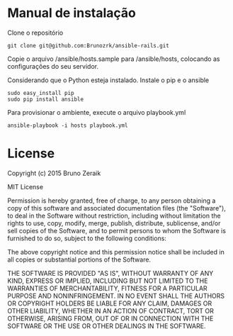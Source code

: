 # Manual de instalação

Clone o repositório

    git clone git@github.com:Brunozrk/ansible-rails.git

Copie o arquivo /ansible/hosts.sample para /ansible/hosts, colocando as configurações do seu servidor.

Considerando que o Python esteja instalado. Instale o pip e o ansible

    sudo easy_install pip
    sudo pip install ansible

Para provisionar o ambiente, execute o arquivo playbook.yml

    ansible-playbook -i hosts playbook.yml

# License

Copyright (c) 2015 Bruno Zeraik

MIT License

Permission is hereby granted, free of charge, to any person obtaining
a copy of this software and associated documentation files (the
"Software"), to deal in the Software without restriction, including
without limitation the rights to use, copy, modify, merge, publish,
distribute, sublicense, and/or sell copies of the Software, and to
permit persons to whom the Software is furnished to do so, subject to
the following conditions:

The above copyright notice and this permission notice shall be
included in all copies or substantial portions of the Software.

THE SOFTWARE IS PROVIDED "AS IS", WITHOUT WARRANTY OF ANY KIND,
EXPRESS OR IMPLIED, INCLUDING BUT NOT LIMITED TO THE WARRANTIES OF
MERCHANTABILITY, FITNESS FOR A PARTICULAR PURPOSE AND
NONINFRINGEMENT. IN NO EVENT SHALL THE AUTHORS OR COPYRIGHT HOLDERS BE
LIABLE FOR ANY CLAIM, DAMAGES OR OTHER LIABILITY, WHETHER IN AN ACTION
OF CONTRACT, TORT OR OTHERWISE, ARISING FROM, OUT OF OR IN CONNECTION
WITH THE SOFTWARE OR THE USE OR OTHER DEALINGS IN THE SOFTWARE.
